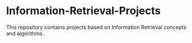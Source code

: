 # Information-Retrieval-Projects
This repository contains projects based on Information Retrieval concepts and algorithms. 
